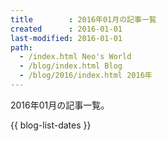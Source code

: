 ```yaml
---
title        : 2016年01月の記事一覧
created      : 2016-01-01
last-modified: 2016-01-01
path:
  - /index.html Neo's World
  - /blog/index.html Blog
  - /blog/2016/index.html 2016年
---
```


2016年01月の記事一覧。

{{ blog-list-dates }}
